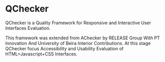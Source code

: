 # QChecker
QChecker is a Quality Framework for Responsive and Interactive User Interfaces Evaluation.

This framework was extended from AChecker by RELEASE Group With PT Innovation And University of Beira Interior Contributions.
At this stage QChecker focus Accessibility and Usability Evaluation of HTML+Javascript+CSS Interfaces.
